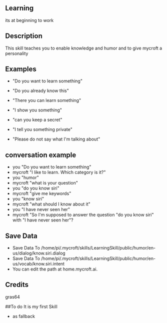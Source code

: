 ## Learning
its at beginning to work

## Description
This skill teaches you to enable knowledge and humor and to give mycroft a personality

## Examples
 - "Do you want to learn something"
 - "Do you already know this"
 - "There you can learn something"
 - "I show you something"
 
 - "can you keep a secret"
 - "I tell you something private"
 - "Please do not say what I'm talking about"

## conversation example
 - you "Do you want to learn something"
 - mycroft "I like to learn. Which category is it?"
 - you "humor"
 - mycroft "what is your question"
 - you "do you know siri"
 - mycroft "give me keywords"
 - you "know siri"
 - mycroft "what should I know about it"
 - you "I have never seen her"
 - mycroft "So I'm supposed to answer the question "do you know siri" with "I have never seen her"?


## Save Data
 - Save Data To /home/pi/.mycroft/skills/LearningSkill/public/humor/en-us/dialog/know.siri.dialog
 - Save Data To /home/pi/.mycroft/skills/LearningSkill/public/humor/en-us/vocab/know.siri.intent
 - You can edit the path at home.mycroft.ai.

## Credits

gras64

##To do
It is my first Skill

- as fallback
